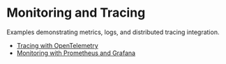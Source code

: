 # Monitoring and Tracing

Examples demonstrating metrics, logs, and distributed tracing integration.

- [Tracing with OpenTelemetry](opentelemetry#tracing-with-opentelemetry)
- [Monitoring with Prometheus and Grafana](prometheus#monitoring-with-prometheus-and-grafana)
